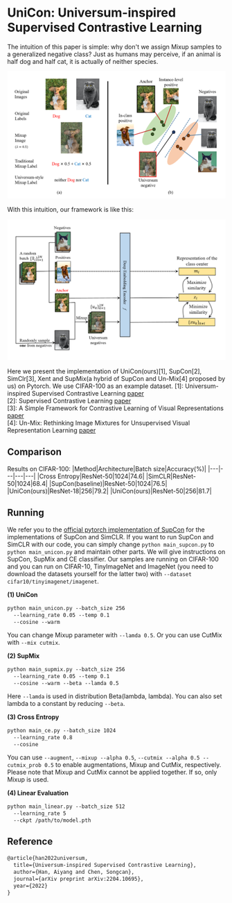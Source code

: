 # UniCon: Universum-inspired Supervised Contrastive Learning

The intuition of this paper is simple: why don't we assign Mixup samples to a generalized negative class? Just as humans
may perceive, if an animal is half dog and half cat, it is actually of neither species.
<p align="center">
  <img src="pic/intuition.png" width="700">
</p>
With this intuition, our framework is like this:
<p align="center">
  <img src="pic/framework.png" width="700">
</p>


Here we present the implementation of UniCon(ours)[1], SupCon[2], SimClr[3], Xent and SupMix(a hybrid of SupCon and
Un-Mix[4] proposed by us) on Pytorch. We use CIFAR-100 as an example dataset.
[1]: Universum-inspired Supervised Contrastive Learning [paper](https://arxiv.org/abs/2204.10695)  
[2]: Supervised Contrastive Learning [paper](https://arxiv.org/abs/2004.11362)  
[3]: A Simple Framework for Contrastive Learning of Visual Representations [paper](https://arxiv.org/abs/2002.05709)  
[4]: Un-Mix: Rethinking Image Mixtures for Unsupervised Visual Representation
Learning [paper](https://arxiv.org/abs/2003.05438)


## Comparison

Results on CIFAR-100:
|Method|Architecture|Batch size|Accuracy(%)|
|---|---|---|---|
|Cross Entropy|ResNet-50|1024|74.6|
|SimCLR|ResNet-50|1024|68.4|
|SupCon(baseline)|ResNet-50|1024|76.5|
|UniCon(ours)|ResNet-18|256|79.2|
|UniCon(ours)|ResNet-50|256|81.7|


## Running

We refer you to the [official pytorch implementation of SupCon](https://github.com/HobbitLong/SupContrast) for 
the implementations of SupCon and SimCLR. If you want to run SupCon and SimCLR with our code, you can simply change 
`python main_supcon.py` to `python main_unicon.py` and maintain other parts. We will give instructions on SupCon, 
SupMix and CE classifier. Our samples are running on CIFAR-100 and you can run on CIFAR-10, TinyImageNet and ImageNet
(you need to download the datasets yourself for the latter two) with `--dataset cifar10/tinyimagenet/imagenet`.  

**(1) UniCon**

```
python main_unicon.py --batch_size 256
  --learning_rate 0.05 --temp 0.1
  --cosine --warm
```

You can change Mixup parameter with `--lamda 0.5`. Or you can use CutMix with `--mix cutmix`.    

**(2) SupMix**  
```
python main_supmix.py --batch_size 256
  --learning_rate 0.05 --temp 0.1
  --cosine --warm --beta --lamda 0.5
```
Here `--lamda` is used in distribution Beta(lambda, lambda). You can also set lambda to a constant by reducing
`--beta`.  

**(3) Cross Entropy**

```
python main_ce.py --batch_size 1024
  --learning_rate 0.8
  --cosine
```
You can use `--augment`, `--mixup --alpha 0.5`, `--cutmix --alpha 0.5 --cutmix_prob 0.5` to enable augmentations, 
Mixup and CutMix, respectively. Please note that Mixup and CutMix cannot be applied together. If so, only Mixup is 
used.  

**(4) Linear Evaluation**

```
python main_linear.py --batch_size 512
  --learning_rate 5
  --ckpt /path/to/model.pth
```

## Reference

```
@article{han2022universum,
  title={Universum-inspired Supervised Contrastive Learning},
  author={Han, Aiyang and Chen, Songcan},
  journal={arXiv preprint arXiv:2204.10695},
  year={2022}
}
```

